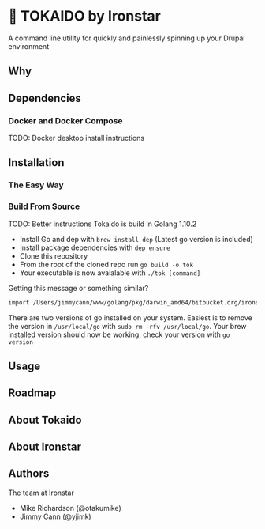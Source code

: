 # 🚅 TOKAIDO by Ironstar

A command line utility for quickly and painlessly spinning up your Drupal environment

## Why

## Dependencies

### Docker and Docker Compose

TODO: Docker desktop install instructions

## Installation

### The Easy Way

### Build From Source

TODO: Better instructions
Tokaido is build in Golang 1.10.2

* Install Go and dep with `brew install dep` (Latest go version is included)
* Install package dependencies with `dep ensure`
* Clone this repository
* From the root of the cloned repo run `go build -o tok`
* Your executable is now avaialable with `./tok [command]`

Getting this message or something similar?

```sh
import /Users/jimmycann/www/golang/pkg/darwin_amd64/bitbucket.org/ironstar/tokaido-cli/utils.a: object is [darwin amd64 go1.9.2 X:framepointer] expected [darwin amd64 go1.10.2 X:framepointer]
```

There are two versions of go installed on your system. Easiest is to remove the version in `/usr/local/go` with `sudo rm -rfv /usr/local/go`. Your brew installed version should now be working, check your version with `go version`

## Usage

## Roadmap

## About Tokaido

## About Ironstar

## Authors

The team at Ironstar

* Mike Richardson (@otakumike)
* Jimmy Cann (@yjimk)
